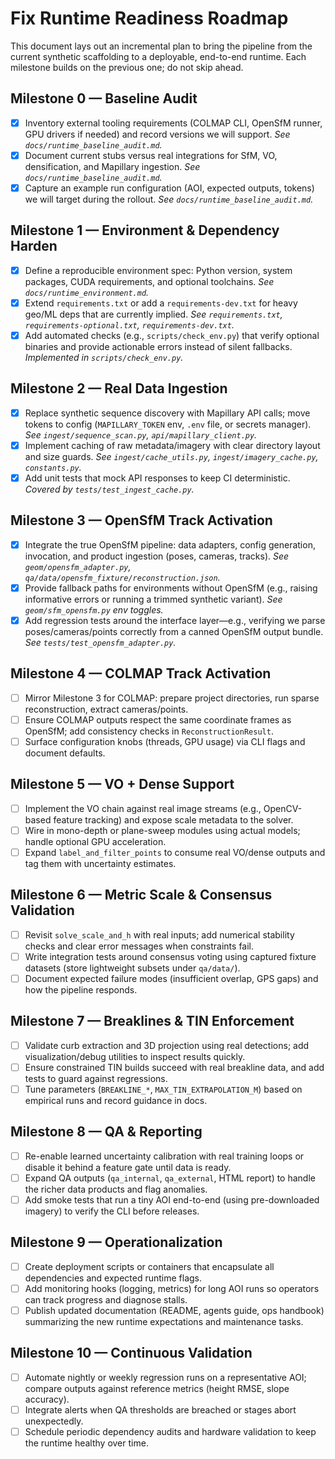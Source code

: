 # Fix Runtime Readiness Roadmap

This document lays out an incremental plan to bring the pipeline from the current synthetic scaffolding to a deployable, end-to-end runtime. Each milestone builds on the previous one; do not skip ahead.

## Milestone 0 — Baseline Audit
- [x] Inventory external tooling requirements (COLMAP CLI, OpenSfM runner, GPU drivers if needed) and record versions we will support. _See `docs/runtime_baseline_audit.md`._
- [x] Document current stubs versus real integrations for SfM, VO, densification, and Mapillary ingestion. _See `docs/runtime_baseline_audit.md`._
- [x] Capture an example run configuration (AOI, expected outputs, tokens) we will target during the rollout. _See `docs/runtime_baseline_audit.md`._

## Milestone 1 — Environment & Dependency Harden
- [x] Define a reproducible environment spec: Python version, system packages, CUDA requirements, and optional toolchains. _See `docs/runtime_environment.md`._
- [x] Extend `requirements.txt` or add a `requirements-dev.txt` for heavy geo/ML deps that are currently implied. _See `requirements.txt`, `requirements-optional.txt`, `requirements-dev.txt`._
- [x] Add automated checks (e.g., `scripts/check_env.py`) that verify optional binaries and provide actionable errors instead of silent fallbacks. _Implemented in `scripts/check_env.py`._

## Milestone 2 — Real Data Ingestion
- [x] Replace synthetic sequence discovery with Mapillary API calls; move tokens to config (`MAPILLARY_TOKEN` env, `.env` file, or secrets manager). _See `ingest/sequence_scan.py`, `api/mapillary_client.py`._
- [x] Implement caching of raw metadata/imagery with clear directory layout and size guards. _See `ingest/cache_utils.py`, `ingest/imagery_cache.py`, `constants.py`._
- [x] Add unit tests that mock API responses to keep CI deterministic. _Covered by `tests/test_ingest_cache.py`._

## Milestone 3 — OpenSfM Track Activation
- [x] Integrate the true OpenSfM pipeline: data adapters, config generation, invocation, and product ingestion (poses, cameras, tracks). _See `geom/opensfm_adapter.py`, `qa/data/opensfm_fixture/reconstruction.json`._
- [x] Provide fallback paths for environments without OpenSfM (e.g., raising informative errors or running a trimmed synthetic variant). _See `geom/sfm_opensfm.py` env toggles._
- [x] Add regression tests around the interface layer—e.g., verifying we parse poses/cameras/points correctly from a canned OpenSfM output bundle. _See `tests/test_opensfm_adapter.py`._

## Milestone 4 — COLMAP Track Activation
- [ ] Mirror Milestone 3 for COLMAP: prepare project directories, run sparse reconstruction, extract cameras/points.
- [ ] Ensure COLMAP outputs respect the same coordinate frames as OpenSfM; add consistency checks in `ReconstructionResult`.
- [ ] Surface configuration knobs (threads, GPU usage) via CLI flags and document defaults.

## Milestone 5 — VO + Dense Support
- [ ] Implement the VO chain against real image streams (e.g., OpenCV-based feature tracking) and expose scale metadata to the solver.
- [ ] Wire in mono-depth or plane-sweep modules using actual models; handle optional GPU acceleration.
- [ ] Expand `label_and_filter_points` to consume real VO/dense outputs and tag them with uncertainty estimates.

## Milestone 6 — Metric Scale & Consensus Validation
- [ ] Revisit `solve_scale_and_h` with real inputs; add numerical stability checks and clear error messages when constraints fail.
- [ ] Write integration tests around consensus voting using captured fixture datasets (store lightweight subsets under `qa/data/`).
- [ ] Document expected failure modes (insufficient overlap, GPS gaps) and how the pipeline responds.

## Milestone 7 — Breaklines & TIN Enforcement
- [ ] Validate curb extraction and 3D projection using real detections; add visualization/debug utilities to inspect results quickly.
- [ ] Ensure constrained TIN builds succeed with real breakline data, and add tests to guard against regressions.
- [ ] Tune parameters (`BREAKLINE_*`, `MAX_TIN_EXTRAPOLATION_M`) based on empirical runs and record guidance in docs.

## Milestone 8 — QA & Reporting
- [ ] Re-enable learned uncertainty calibration with real training loops or disable it behind a feature gate until data is ready.
- [ ] Expand QA outputs (`qa_internal`, `qa_external`, HTML report) to handle the richer data products and flag anomalies.
- [ ] Add smoke tests that run a tiny AOI end-to-end (using pre-downloaded imagery) to verify the CLI before releases.

## Milestone 9 — Operationalization
- [ ] Create deployment scripts or containers that encapsulate all dependencies and expected runtime flags.
- [ ] Add monitoring hooks (logging, metrics) for long AOI runs so operators can track progress and diagnose stalls.
- [ ] Publish updated documentation (README, agents guide, ops handbook) summarizing the new runtime expectations and maintenance tasks.

## Milestone 10 — Continuous Validation
- [ ] Automate nightly or weekly regression runs on a representative AOI; compare outputs against reference metrics (height RMSE, slope accuracy).
- [ ] Integrate alerts when QA thresholds are breached or stages abort unexpectedly.
- [ ] Schedule periodic dependency audits and hardware validation to keep the runtime healthy over time.
